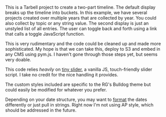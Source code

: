 This is a Tarbell project to create a two-part timeline. The default display breaks up the timeline into buckets. In this example, we have several projects created over multiple years that are collected by year. You could also collect by topic or any string value. The second display is just an unstyled list of all entries. The user can toggle back and forth using a link that calls a toggle JavaScript function.

This is very rudimentary and the code could be cleaned up and made more sophisticated. My hope is that we can take this, deploy to S3 and embed in any CMS using pym.js. I haven't gone through those steps yet, but seems very doable.

This code relies *heavily* on [tiny slider](https://github.com/ganlanyuan/tiny-slider), a vanilla JS, touch-friendly slider script. I take no credit for the nice handling it provides.

The custom styles included are specific to the RG's Bulldog theme but could easily be modified for whatever you prefer.

Depending on your date structure, you may want to [format](http://strftime.org/) the dates differently or just pull in strings. Right now I'm not using AP style, which should be addressed in the future.